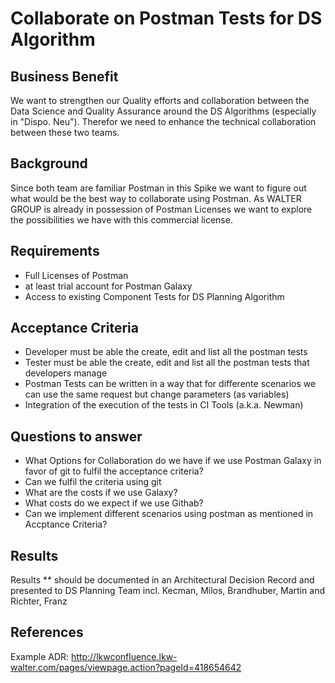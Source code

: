 # Collaborate on Postman Tests for DS Algorithm

## Business Benefit
We want to strengthen our Quality efforts and collaboration between the Data Science and Quality Assurance around the DS Algorithms (especially in "Dispo. Neu"). Therefor we need to enhance the technical collaboration between these two teams. 

## Background
Since both team are familiar Postman in this Spike we want to figure out what would be the best way to collaborate using Postman. As WALTER GROUP is already in possession of Postman Licenses we want to explore the possibilities we have with this commercial license.

## Requirements
- Full Licenses of Postman
- at least trial account for Postman Galaxy
- Access to existing Component Tests for DS Planning Algorithm

## Acceptance Criteria
- Developer must be able the create, edit and list all the postman tests
- Tester must be able the create, edit and list all the postman tests that developers manage
- Postman Tests can be written in a way that for differente scenarios we can use the same request but change parameters (as variables) 
- Integration of the execution of the tests in CI Tools (a.k.a. Newman)

## Questions to answer
- What Options for Collaboration do we have if we use Postman Galaxy in favor of git to fulfil the acceptance criteria?
- Can we fulfil the criteria using git
- What are the costs if we use Galaxy?
- What costs do we expect if we use Githab?
- Can we implement different scenarios using postman as mentioned in Accptance Criteria?

## Results
Results ** should be documented in an Architectural Decision Record and presented to DS Planning Team incl. Kecman, Milos, Brandhuber, Martin and Richter, Franz

## References
Example ADR: http://lkwconfluence.lkw-walter.com/pages/viewpage.action?pageId=418654642
